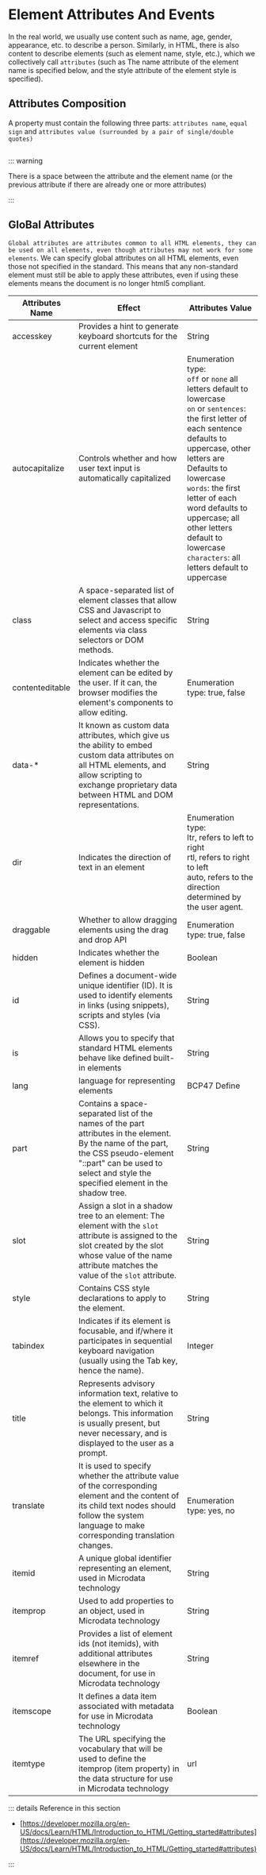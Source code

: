 # Element Attributes And Events

In the real world, we usually use content such as name, age, gender, appearance, etc. to describe a person. Similarly, in HTML, there is also content to describe elements (such as element name, style, etc.), which we collectively call `attributes` (such as The name attribute of the element name is specified below, and the style attribute of the element style is specified).

<code-content title='Give it a try' preview='preview' code="<input type='submit' name='button' style='background:yellow;'  />"/>



## Attributes Composition

A property must contain the following three parts: `attributes name`, `equal sign` and `attributes value (surrounded by a pair of single/double quotes)`

<img :src="$withBase('/attributes(EN).svg')">

::: warning

There is a space between the attribute and the element name (or the previous attribute if there are already one or more attributes)

:::



## GloBal Attributes

`Global attributes are attributes common to all HTML elements, they can be used on all elements, even though attributes may not work for some elements`. We can specify global attributes on all HTML elements, even those not specified in the standard. This means that any non-standard element must still be able to apply these attributes, even if using these elements means the document is no longer html5 compliant.

| Attributes Name | Effect                                                       | Attributes Value                                             |
| --------------- | ------------------------------------------------------------ | ------------------------------------------------------------ |
| accesskey       | Provides a hint to generate keyboard shortcuts for the current element | String                                                       |
| autocapitalize  | Controls whether and how user text input is automatically capitalized | Enumeration type: <br /> `off` or `none` all letters default to lowercase <br />`on` or `sentences`: the first letter of each sentence defaults to uppercase, other letters are Defaults to lowercase<br />`words`: the first letter of each word defaults to uppercase; all other letters default to lowercase<br />`characters`: all letters default to uppercase |
| class           | A space-separated list of element classes that allow CSS and Javascript to select and access specific elements via class selectors or DOM methods. | String                                                       |
| contenteditable | Indicates whether the element can be edited by the user. If it can, the browser modifies the element's components to allow editing. | Enumeration type: true, false                                |
| data-*          | It known as custom data attributes, which give us the ability to embed custom data attributes on all HTML elements, and allow scripting to exchange proprietary data between HTML and DOM representations. | String                                                       |
| dir             | Indicates the direction of text in an element                | Enumeration type: <br />ltr, refers to left to right<br />rtl, refers to right to left<br />auto, refers to the direction determined by the user agent. |
| draggable       | Whether to allow dragging elements using the drag and drop API | Enumeration type: true, false                                |
| hidden          | Indicates whether the element is hidden                      | Boolean                                                      |
| id              | Defines a document-wide unique identifier (ID). It is used to identify elements in links (using snippets), scripts and styles (via CSS). | String                                                       |
| is              | Allows you to specify that standard HTML elements behave like defined built-in elements | String                                                       |
| lang            | language for representing elements                           | BCP47 Define                                                 |
| part            | Contains a space-separated list of the names of the part attributes in the element. By the name of the part, the CSS pseudo-element "::part" can be used to select and style the specified element in the shadow tree. | String                                                       |
| slot            | Assign a slot in a shadow tree to an element: The element with the `slot` attribute is assigned to the slot created by the slot whose value of the name attribute matches the value of the `slot` attribute. | String                                                       |
| style           | Contains CSS style declarations to apply to the element.     | String                                                       |
| tabindex        | Indicates if its element is focusable, and if/where it participates in sequential keyboard navigation (usually using the Tab key, hence the name). | Integer                                                      |
| title           | Represents advisory information text, relative to the element to which it belongs. This information is usually present, but never necessary, and is displayed to the user as a prompt. | String                                                       |
| translate       | It is used to specify whether the attribute value of the corresponding element and the content of its child text nodes should follow the system language to make corresponding translation changes. | Enumeration type: yes, no                                    |
| itemid          | A unique global identifier representing an element, used in Microdata technology | String                                                       |
| itemprop        | Used to add properties to an object, used in Microdata technology | String                                                       |
| itemref         | Provides a list of element ids (not itemids), with additional attributes elsewhere in the document, for use in Microdata technology | String                                                       |
| itemscope       | It defines a data item associated with metadata for use in Microdata technology | Boolean                                                      |
| itemtype        | The URL specifying the vocabulary that will be used to define the itemprop (item property) in the data structure for use in Microdata technology | url                                                          |



::: details Reference in this section

-  [https://developer.mozilla.org/en-US/docs/Learn/HTML/Introduction_to_HTML/Getting_started#attributes](https://developer.mozilla.org/en-US/docs/Learn/HTML/Introduction_to_HTML/Getting_started#attributes)

:::